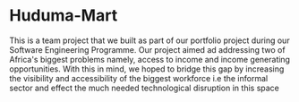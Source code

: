 # Huduma-Mart

This is a team project that we built as part of our portfolio project during our Software Engineering Programme. Our project aimed ad addressing two of Africa's biggest problems namely, access to income and income generating opportunities. With this in mind, we hoped to bridge this gap by increasing the visibility and accessibility of the biggest workforce i.e the informal sector and effect the much needed technological disruption in this space 
